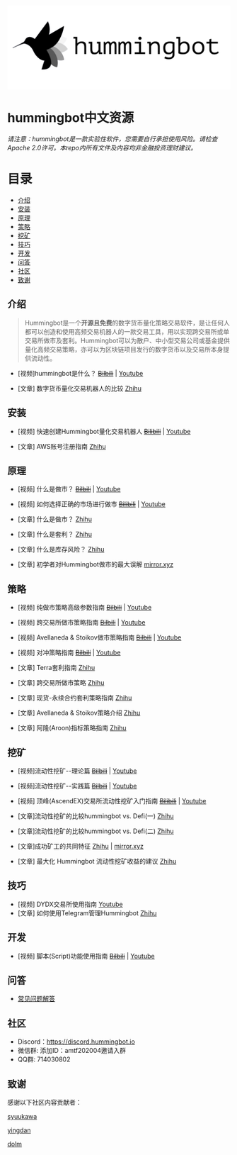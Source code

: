 ![Hummingbot](/images/blacklogo.png)
# hummingbot中文资源

*请注意：hummingbot是一款实验性软件，您需要自行承担使用风险。请检查Apache 2.0许可。本repo内所有文件及内容均非金融投资理财建议。*

# 目录
- [介绍](#介绍)
- [安装](#安装) 
- [原理](#原理) 
- [策略](#策略)
- [挖矿](#挖矿) 
- [技巧](#技巧)
- [开发](#开发)
- [问答](#问答)
- [社区](#社区)
- [致谢](#致谢)

## 介绍

>Hummingbot是一个**开源且免费**的数字货币量化策略交易软件，是让任何人都可以创造和使用高频交易机器人的一款交易工具，用以实现跨交易所或单交易所做市及套利。Hummingbot可以为散户、中小型交易公司或基金提供量化高频交易策略，亦可以为区块链项目发行的数字货币以及交易所本身提供流动性。

- [视频]hummingbot是什么？ ~~[Bilbili](https://www.bilibili.com/video/BV1oX4y1g7Kp/)~~ | [Youtube](https://youtu.be/_Y2aZr9LkXY)

- [文章] 数字货币量化交易机器人的比较 [Zhihu](https://zhuanlan.zhihu.com/p/405182553)
## 安装
- [视频] 快速创建Hummingbot量化交易机器人 ~~[Bilibili](https://www.bilibili.com/video/BV1nB4y1A7nZ/)~~ | [Youtube](https://youtu.be/gLC4wuMUpug)

- [文章] AWS账号注册指南 [Zhihu](https://zhuanlan.zhihu.com/p/421176276)
## 原理
- [视频] 什么是做市？ ~~[Bilbili](https://www.bilibili.com/video/BV1GU4y1L7BH/)~~ | [Youtube](https://youtu.be/OApUCwh0l-M)
- [视频] 如何选择正确的市场进行做市 ~~[Bilibili](https://www.bilibili.com/video/BV1264y1X7GM/)~~ | [Youtube](https://youtu.be/lxVsJcWDDe4)

- [文章] 什么是做市？ [Zhihu](https://zhuanlan.zhihu.com/p/412876608)
- [文章] 什么是套利？ [Zhihu](https://zhuanlan.zhihu.com/p/426858907)
- [文章] 什么是库存风险？ [Zhihu](https://zhuanlan.zhihu.com/p/427984248)
- [文章] 初学者对Hummingbot做市的最大误解 [mirror.xyz](https://mirror.xyz/0x7f2337F8E6bFd7Ce15Ea6c58c917D69Ac8402B1e/uqH-SVwS0BkDIwCODhhGr2rb8DBJwsn8NsK7fLhn4ns) 
## 策略
- [视频] 纯做市策略高级参数指南 ~~[Bilbili](https://www.bilibili.com/video/BV1Vy4y1u7sS/)~~ | [Youtube](https://youtu.be/zV8Wi0CJOlg)
- [视频] 跨交易所做市策略指南 ~~[Bilbili](https://www.bilibili.com/video/BV1fh411q7fP/)~~ | [Youtube](https://youtu.be/sS99DrIyIxA)
- [视频] Avellaneda & Stoikov做市策略指南 ~~[Bilbili](https://www.bilibili.com/video/BV1m64y1b7gS/)~~ | [Youtube](https://youtu.be/5RrHi6dXzME)
- [视频] 对冲策略指南 ~~[Bilbili](https://www.bilibili.com/video/BV1g34y197Pg)~~ | [Youtube](https://youtu.be/Y_nfr0PDnzY)

- [文章] Terra套利指南 [Zhihu](https://zhuanlan.zhihu.com/p/407956989)
- [文章] 跨交易所做市策略 [Zhihu](https://zhuanlan.zhihu.com/p/423357205)
- [文章] 现货-永续合约套利策略指南 [Zhihu](https://zhuanlan.zhihu.com/p/409244837)
- [文章] Avellaneda & Stoikov策略介绍 [Zhihu](https://zhuanlan.zhihu.com/p/399924066)
- [文章] 阿隆(Aroon)指标策略指南 [Zhihu](https://zhuanlan.zhihu.com/p/434971567)

## 挖矿
- [视频]流动性挖矿--理论篇 ~~[Bilbili](https://www.bilibili.com/video/BV1yK4y1P7SJ/)~~  | [Youtube](https://youtu.be/mswTft93_i0)
- [视频]流动性挖矿--实践篇 ~~[Bilbili](https://www.bilibili.com/video/BV1L5411u71y/)~~  | [Youtube](https://youtu.be/jYmHVI1lm_g) 
- [视频] 顶峰(AscendEX)交易所流动性挖矿入门指南 ~~[Bilibili](https://www.bilibili.com/video/BV1Dy4y137ow/)~~ | [Youtube](https://youtu.be/9My6J75WTjg)

- [文章]流动性挖矿的比较hummingbot vs. Defi(一) [Zhihu](https://zhuanlan.zhihu.com/p/402304253) 
- [文章]流动性挖矿的比较hummingbot vs. Defi(二) [Zhihu](https://zhuanlan.zhihu.com/p/404672369) 
- [文章]成功矿工的共同特征 [Zhihu](https://zhuanlan.zhihu.com/p/475828359) | [mirror.xyz](https://mirror.xyz/0x7f2337F8E6bFd7Ce15Ea6c58c917D69Ac8402B1e/uqH-SVwS0BkDIwCODhhGr2rb8DBJwsn8NsK7fLhn4ns)
- [文章] 最大化 Hummingbot 流动性挖矿收益的建议 [Zhihu](https://zhuanlan.zhihu.com/p/487238376) 
## 技巧
- [视频] DYDX交易所使用指南 [Youtube](https://youtu.be/c4guWkUC_5Y)
- [文章] 如何使用Telegram管理Hummingbot [Zhihu](https://zhuanlan.zhihu.com/p/410034371) 
## 开发
- [视频] 脚本(Script)功能使用指南 ~~[Bilbili](https://www.bilibili.com/video/BV1nM4y1G7Av/)~~ | [Youtube](https://youtu.be/0Y27_gMLt1w)


## 问答
- [常见问题解答](FAQ.md) 
## 社区
- Discord：https://discord.hummingbot.io
- 微信群: 添加ID：amtf202004邀请入群
- QQ群: 714030802

## 致谢
感谢以下社区内容贡献者：

[syuukawa](https://github.com/syuukawa)

[yingdan](https://github.com/moraliang)

[dolm](https://github.com/whoareyou40)

